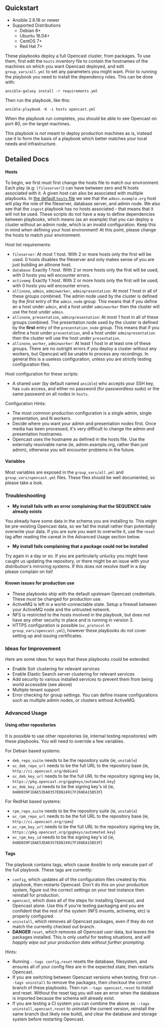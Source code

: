 ## Quickstart

- Ansible 2.6.18 or newer
- Supported Distributions
  - Debian 8+
  - Ubuntu 16.04+
  - CentOS 7+
  - Red Hat 7+

These playbooks deploy a full Opencast cluster, from packages.  To use them, first edit the `hosts` inventory file
to contain the hostnames of the machines on which you want Opencast deployed, and edit `group_vars/all.yml` to set any
parameters you might want.  Prior to running the playbook you need to install the dependency roles.  This can be done
with:

	ansible-galaxy install -r requirements.yml

Then run the playbook, like this:

	ansible-playbook -K -i hosts opencast.yml

When the playbook run completes, you should be able to see Opencast on port 80, on the target machines.

This playbook is *not* meant to deploy production machines as is, instead use it to form the basis of a playbook which
better matches your local needs and infrastructure.

## Detailed Docs

#### Hosts

To begin, we first must first change the hosts file to match our environment.  Each play (e.g: `[fileserver]`) can have
between zero and N hosts associated with it.  A given host can also be associated with multiple playbooks.  In [the 
default `hosts` file](hosts) we see that the `admin.example.org` host will play the role of the fileserver, database server,
and admin node.  We also see that the `ingest` playbook has no hosts associated - that means that it will not be used.
These scripts do not have a way to define dependencies between playbooks, which means (as an example) that you can
deploy a cluster without an admin node, which is an invalid configuration.  Keep this in mind when defining your host
environment!  At this point, please change the hosts to match your environment.

Host list requirements:

 - `fileserver`: At most 1 host.  With 2 or more hosts only the first will be used. 0 hosts disables the fileserver and
   only makes sense of you are just building an allinone host.
 - `database`: Exactly 1 host.  With 2 or more hosts only the first will be used, with 0 hosts you will encounter errors.
 - `activemq`: Exactly 1 host.  With 2 or more hosts only the first will be used, with 0 hosts you will encounter errors.
 - `allinone`, `admin`, `adminworker`, `adminpresentation`: At most 1 host in all of these groups combined.  The admin 
   node used by the cluster is defined by the _first_ entry of the `admin_node` group.  This means that if you define an
   a host under `admin`, and a host under `adminworker` then the cluster will use the host under `admin`.
 - `allinone`, `presentation`, `adminpresentation`: At most 1 host in all of these groups combined.  The presentation
   node used by the cluster is defined by the __first__ entry of the `presentation_node` group.  This means that if you
   define a host under `presentation`, and a host under `adminpresentation` then the cluster will use the host under
   `presentation`.
 - `allinone`, `worker`, `adminworker`: At least 1 host in at least one of these groups.  There are no outright errors if
   you deploy a cluster without any workers, but Opencast will be unable to process any recordings.  In general this is
   a useless configuration, unless you are strictly testing configuration files.

Host configuration for these scripts:
 - A shared user (by default named `ansible`) who accepts your SSH key, has `sudo` access, and either no password (for
   passwordless sudo) or the same password on all nodes in `hosts`.

Configuration Hints:
 - The most common production configuration is a single admin, single presentation, and N workers.
 - Decide where you want your admin and presentation nodes first.  Once media has been processed, it's very difficult
   to change the admin and presentation hostnames.
 - Opencast uses the hostname as defined in the hosts file.  Use the externally resolvable name (ie, admin.example.org,
   rather than just admin), otherwise you will encounter problems in the future.

#### Variables

Most variables are exposed in the `group_vars/all.yml` and `group_vars/opencast.yml` files.  These files should be
well documented, so please take a look.

### Troubleshooting

 - __My install fails with an error complaining that the SEQUENCE table already exists__

You already have some data in the schema you are installing to.  This might be pre-existing Opencast data, so we fail
the install rather than potentially overwrite your data.  If you are sure you want to overwrite it, use the `reset` tag
after reading the caveat in the Advanced Usage section below.

 - __My install fails complaining that a package could not be installed__

Try again in a day or so.  If you are particularly unlucky you might have caught us updating the repository, or there
might be an issue with your distribution's mirroring systems.  If this does not resolve itself in a day please complain
on list!

#### Known issues for production use

 - These playbooks ship with the default upstream Opencast credentials.  These *must* be changed for production use.
 - ActiveMQ is left in a world-connectable state.  Setup a firewall between your ActiveMQ node and the untrusted network.
 - NFS is restricted to the hosts involved in the playbook, but does not have any other security in place and is running
   in version 3.
 - HTTPS configuration is possible (`oc_protocol` in `group_vars/opencast.yml`), however these playbooks do not cover
   setting up and issuing certificates.

### Ideas for Improvement

Here are some ideas for ways that these playbooks could be extended:

 - Enable Solr clustering for relevant services
 - Enable Elastic Search server clustering for relevant services
 - Add security to various installed services to prevent them from being world accessible (see above)
 - Multiple tenant support
 - Error checking for group settings.  You can define insane configurations such as multiple admin nodes, or clusters
   without ActiveMQ.

### Advanced Usage

#### Using other repositories

It is possible to use other repositories (ie, internal testing repositories) with these playbooks.  You will need to
override a few variables.

For Debian based systems:

 - `deb_repo_suite` needs to be the repository suite (ie, `unstable`)
 - `oc_deb_repo_url` needs to be the full URL to the repository base (ie, `http://ci.opencast.org/debian`)
 - `oc_deb_key_url` needs to be the full URL to the repository signing key (ie, `https://pkg.opencast.org/gpgkeys/automated.key`)
 - `oc_deb_key_id` needs to be the signing key's id (ie, `048D039F1DAE53EA0357ED824917F260EA15B53F`)

For RedHat based systems:

 - `rpm_repo_suite` needs to be the repository suite (ie, `unstable`)
 - `oc_rpm_repo_url` needs to be the full URL to the repository base (ie, `http://ci.opencast.org/rpms`)
 - `oc_rpm_key_url` needs to be the full URL to the repository signing key (ie, `https://pkg.opencast.org/gpgkeys/automated.key`)
 - `oc_rpm_key_id` needs to be the signing key's id (ie, `048D039F1DAE53EA0357ED824917F260EA15B53F`)

#### Tags

The playbook contains tags, which cause Ansible to only execute part of the full playbook.  These tags are currently:

 - `config`, which updates all of the configuration files created by this playbook, then restarts Opencast.  Don't do
   this on your production system, figure out the correct settings on your test instance then reinstall for production.
 - `opencast`, which does all of the steps for installing Opencast, and Opencast alone.  Use this if you're testing
   packaging and you are confident that the rest of the system (NFS mounts, activemq, etc) is properly configured.
 - `uninstall`, which removes all Opencast packages, even if they do not match the currently checked out branch.
 - **DANGER** `reset`, which removes _all_ Opencast user data, but leaves the packages installed.  This is only useful
   for testing situations, and *will happily wipe out your production data without further prompting.*

Hints:
 - Running `--tags config,reset` resets the database, filesystem, and ensures all of your config files are in the
   expected state, then restarts Opencast.
 - If you are switching between Opencast versions when testing, first run `--tags uninstall` to remove the packages,
   then checkout the correct branch of these playbooks.  Then run `--tags opencast,reset` to install and reset.
   Without the reset tag you will see an error when the database is imported because the schema will already exist.
 - If you are testing a CI system you can combine the above as `--tags uninstall,opencast,reset` to uninstall the current
   version, reinstall the same branch (but likely new build), and clear the database and storage system before restarting
   Opencast.
